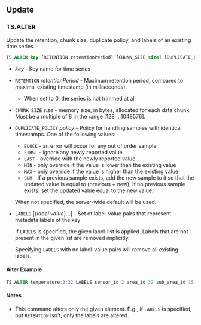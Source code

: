 ## Update

### TS.ALTER

Update the retention, chunk size, duplicate policy, and labels of an existing time series.

```sql
TS.ALTER key [RETENTION retentionPeriod] [CHUNK_SIZE size] [DUPLICATE_POLICY policy] [LABELS [{label value}...]]
```

- _key_ - Key name for time series

- `RETENTION` _retentionPeriod_ - Maximum retention period, compared to maximal existing timestamp (in milliseconds).
   - When set to 0, the series is not trimmed at all

- `CHUNK_SIZE` _size_ - memory size, in bytes, allocated for each data chunk. Must be a multiple of 8 in the range [128 .. 1048576].

- `DUPLICATE_POLICY` _policy_ - Policy for handling samples with identical timestamps. One of the following values:
  - `BLOCK` - an error will occur for any out of order sample
  - `FIRST` - ignore any newly reported value
  - `LAST` - override with the newly reported value
  - `MIN` - only override if the value is lower than the existing value
  - `MAX` - only override if the value is higher than the existing value
  - `SUM` - If a previous sample exists, add the new sample to it so that the updated value is equal to (previous + new). If no previous sample exists, set the updated value equal to the new value.

  When not specified, the server-wide default will be used.

- `LABELS` [{_label_ _value_}...] - Set of label-value pairs that represent metadata labels of the key

  If `LABELS` is specified, the given label-list is applied. Labels that are not present in the given list are removed implicitly.  

  Specifying `LABELS` with no label-value pairs will remove all existing labels.
  

#### Alter Example

```sql
TS.ALTER temperature:2:32 LABELS sensor_id 2 area_id 32 sub_area_id 15
```

#### Notes
* This command alters only the given element. E.g., if `LABELS` is specified, but `RETENTION` isn't, only the labels are altered.
